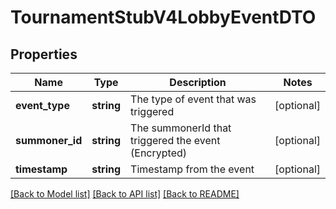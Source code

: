 # TournamentStubV4LobbyEventDTO

## Properties
Name | Type | Description | Notes
------------ | ------------- | ------------- | -------------
**event_type** | **string** | The type of event that was triggered | [optional] 
**summoner_id** | **string** | The summonerId that triggered the event (Encrypted) | [optional] 
**timestamp** | **string** | Timestamp from the event | [optional] 

[[Back to Model list]](../README.md#documentation-for-models) [[Back to API list]](../README.md#documentation-for-api-endpoints) [[Back to README]](../README.md)


